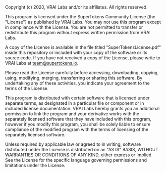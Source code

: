    Copyright (c) 2020, VRAI Labs and/or its affiliates. All rights reserved.

   This program is licensed under the SuperTokens Community License (the
   "License") as published by VRAI Labs. You may not use this program except in
   compliance with the License. You are not permitted to transfer or
   redistribute this program without express written permission from VRAI Labs.
   
   A copy of the License is available in the file titled
   "SuperTokensLicense.pdf" inside this repository or included with your copy of
   the software or its source code. If you have not received a copy of the
   License, please write to VRAI Labs at team@supertokens.io.
   
   Please read the License carefully before accessing, downloading, copying, 
   using, modifying, merging, transferring or sharing this software. By
   undertaking any of these activities, you indicate your agreement to the terms
   of the License.
   
   This program is distributed with certain software that is licensed under
   separate terms, as designated in a particular file or component or in
   included license documentation. VRAI Labs hereby grants you an additional
   permission to link the program and your derivative works with the separately
   licensed software that they have included with this program, however if you
   modify this program, you shall be solely liable to ensure compliance of the
   modified program with the terms of licensing of the separately licensed
   software.
         
   Unless required by applicable law or agreed to in writing, software
   distributed under the License is distributed on an "AS IS" BASIS, WITHOUT
   WARRANTIES OR CONDITIONS OF ANY KIND, either express or implied. See the
   License for the specific language governing permissions and limitations
   under the License.
